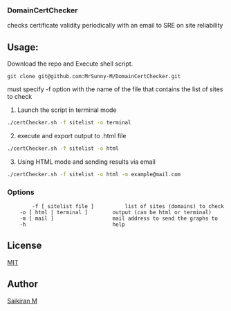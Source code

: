 ### DomainCertChecker

checks certificate validity periodically with an email to SRE on site reliability


## Usage:

Download the repo and Execute shell script.

`git clone git@github.com:MrSunny-M/DomainCertChecker.git`

must specify -f option with the name of the file that contains the list of sites to check

1. Launch the script in terminal mode

```bash
./certChecker.sh -f sitelist -o terminal
```

2. execute and export output to .html file

```bash
./certChecker.sh -f sitelist -o html
```

3. Using HTML mode and sending results via email

```bash
./certChecker.sh -f sitelist -o html -m example@mail.com
```

### Options

    		-f [ sitelist file ]          list of sites (domains) to check
		-o [ html | terminal ]        output (can be html or terminal)
		-m [ mail ]                   mail address to send the graphs to
		-h                            help
    
    
## License

[MIT](https://choosealicense.com/licenses/mit/)

## Author

[Saikiran M](https://github.com/MrSunny-M)
